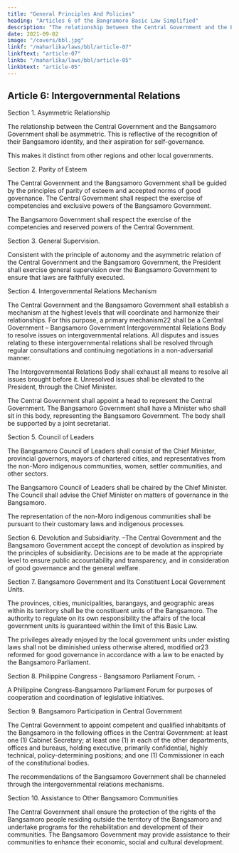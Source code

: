 ```yaml
---
title: "General Principles And Policies"
heading: "Articles 6 of the Bangramoro Basic Law Simplified"
description: "The relationship between the Central Government and the Bangsamoro Government shall be asymmetric. This is reflective of the recognition of their Bangsamoro identity, and their aspiration for self-governance."
date: 2021-09-02
image: "/covers/bbl.jpg"
linkf: "/maharlika/laws/bbl/article-07"
linkftext: "article-07"
linkb: "/maharlika/laws/bbl/article-05"
linkbtext: "article-05"
---
```



## Article 6: Intergovernmental Relations

Section 1. Asymmetric Relationship

The relationship between the Central Government and the Bangsamoro Government shall be asymmetric. This is reflective of
the recognition of their Bangsamoro identity, and their aspiration for self-governance.

This makes it distinct from other regions and other local governments.

Section 2. Parity of Esteem

The Central Government and the Bangsamoro Government shall be guided by the principles of parity of esteem and accepted norms of good governance. The Central Government shall respect the exercise of competencies and exclusive powers of the Bangsamoro Government. 

The Bangsamoro Government shall respect the exercise of the competencies and reserved powers of the Central Government.

Section 3. General Supervision. 

Consistent with the principle of autonomy and the asymmetric relation of the Central Government and the Bangsamoro Government, the President shall exercise general supervision over the Bangsamoro Government to ensure that laws are faithfully executed.

Section 4. Intergovernmental Relations Mechanism

The Central Government and the Bangsamoro Government shall establish a mechanism at the highest levels that will
coordinate and harmonize their relationships. For this purpose, a primary mechanism22
shall be a Central Government – Bangsamoro Government Intergovernmental Relations Body to resolve issues on intergovernmental relations. All disputes and issues relating to these intergovernmental relations shall be resolved through regular consultations and continuing negotiations in a non-adversarial manner.

The Intergovernmental Relations Body shall exhaust all means to resolve all issues brought before it. Unresolved issues shall be elevated to the President, through the Chief Minister.

The Central Government shall appoint a head to represent the Central Government. The Bangsamoro Government shall have a Minister who shall sit in this body, representing the Bangsamoro Government. The body shall be supported by a joint secretariat.

Section 5. Council of Leaders

The Bangsamoro Council of Leaders shall consist of the Chief Minister, provincial governors, mayors of chartered cities, and representatives from the non-Moro indigenous communities, women, settler communities, and other sectors. 

The Bangsamoro Council of Leaders shall be chaired by the Chief Minister. The Council shall advise the Chief Minister on matters of governance in the Bangsamoro.

The representation of the non-Moro indigenous communities shall be pursuant to their customary laws and indigenous processes.

Section 6. Devolution and Subsidiarity. –The Central Government and the Bangsamoro Government accept the concept of devolution as inspired by the principles of subsidiarity. Decisions are to be made at the appropriate level to ensure public accountability and transparency, and in consideration of good governance and the general welfare.

Section 7. Bangsamoro Government and Its Constituent Local Government Units.

The provinces, cities, municipalities, barangays, and geographic areas within its territory shall be the constituent units of the Bangsamoro. The authority to regulate on its own responsibility the affairs of the local government units is guaranteed within the limit of this Basic Law. 

The privileges already enjoyed by the local government units under existing laws shall not be diminished unless otherwise altered, modified or23 reformed for good governance in accordance with a law to be enacted by the Bangsamoro Parliament.

Section 8. Philippine Congress - Bangsamoro Parliament Forum. - 

A Philippine Congress-Bangsamoro Parliament Forum for purposes of cooperation and coordination of legislative initiatives.

Section 9. Bangsamoro Participation in Central Government

The Central Government to appoint competent and qualified inhabitants of the Bangsamoro in the following offices in the Central Government: at least one (1) Cabinet Secretary; at least one (1) in each of the other departments, offices and bureaus, holding executive, primarily confidential, highly technical, policy-determining positions; and one (1) Commissioner in each of the constitutional bodies.

The recommendations of the Bangsamoro Government shall be channeled through the intergovernmental relations mechanisms.

Section 10. Assistance to Other Bangsamoro Communities

The Central Government shall ensure the protection of the rights of the Bangsamoro people residing outside the territory of the Bangsamoro and undertake programs for the rehabilitation and development of their communities. The Bangsamoro Government may provide assistance to their communities to enhance their economic, social and cultural development.
